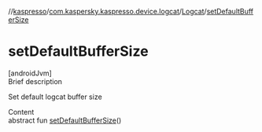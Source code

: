 //[kaspresso](../../index.md)/[com.kaspersky.kaspresso.device.logcat](../index.md)/[Logcat](index.md)/[setDefaultBufferSize](set-default-buffer-size.md)



# setDefaultBufferSize  
[androidJvm]  
Brief description  


Set default logcat buffer size

  
Content  
abstract fun [setDefaultBufferSize](set-default-buffer-size.md)()  



